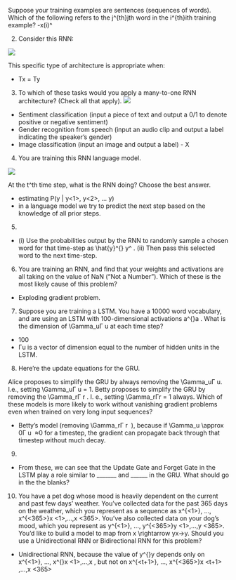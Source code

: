 Suppose your training examples are sentences (sequences of words). 
Which of the following refers to the j^{th}jth word in the i^{th}ith training example?
-x(i)^<j>

2) Consider this RNN:

![](https://d3c33hcgiwev3.cloudfront.net/imageAssetProxy.v1/WVhjoPCuEee5Rg5IFJ7l8g_a7b6030c6e5a53b431fee7aaabecd9bd_Screen-Shot-2018-01-03-at-5.48.26-PM.png?expiry=1531785600000&hmac=5n4vFV1y7_4h90YN-0D6Itvjj4TJVWfN-aj5PnlM34I)

This specific type of architecture is appropriate when:
- Tx = Ty

3) To which of these tasks would you apply a many-to-one RNN architecture? (Check all that apply).
![](https://d3c33hcgiwev3.cloudfront.net/imageAssetProxy.v1/K59CdPCvEee7LQrRPHr2wA_4549ad1b1b590371eb3502e158a02447_Screen-Shot-2018-01-03-at-5.54.27-PM.png?expiry=1531785600000&hmac=FQbAy1T5nOoO8XzHuOQ8P-JxVfujRYCU2ahbgP-YgyI)

- Sentiment classification (input a piece of text and output a 0/1 to denote positive or negative sentiment)
- Gender recognition from speech (input an audio clip and output a label indicating the speaker’s gender)
- Image classification (input an image and output a label) - X

4) You are training this RNN language model.

![](https://d3c33hcgiwev3.cloudfront.net/imageAssetProxy.v1/cxeeLPCvEee7YRLKCWJ4hg_bca1b05c70eece156b470abb2d0f0cad_Screen-Shot-2018-01-03-at-5.56.30-PM.png?expiry=1531785600000&hmac=Pn5XkPFSwYbg26OvSd8Id6M2V5A_sjG8KgA4_yhN1XE)

At the t^th time step, what is the RNN doing? Choose the best answer.
- estimating P(y<t> | y<1>, y<2>, ... y<t-1>)
- in a language model we try to predict the next step based on the knowledge of all prior steps.

5)
- (i) Use the probabilities output by the RNN to randomly sample a chosen word for that time-step as \hat{y}^{<t>} 
y^​<t> . (ii) Then pass this selected word to the next time-step.

6) You are training an RNN, and find that your weights and activations are all taking on the value of NaN (“Not a Number”). Which of these is the most likely cause of this problem?
- Exploding gradient problem.

7) Suppose you are training a LSTM. You have a 10000 word vocabulary, and are using an LSTM with 100-dimensional activations a^{<t>}a 
<t>. What is the dimension of \Gamma_uΓ u​	  at each time step?
- 100
- Γu​ is a vector of dimension equal to the number of hidden units in the LSTM.

8) Here’re the update equations for the GRU.

Alice proposes to simplify the GRU by always removing the \Gamma_uΓ u​	 . I.e., setting \Gamma_uΓ u​	  = 1. Betty proposes to simplify the GRU by removing the \Gamma_rΓ r​	 . I. e., setting \Gamma_rΓr​	  = 1 always. Which of these models is more likely to work without vanishing gradient problems even when trained on very long input sequences?

- Betty’s model (removing \Gamma_rΓ 
r
​	 ), because if \Gamma_u \approx 0Γ 
u
​	 ≈0 for a timestep, the gradient can propagate back through that timestep without much decay.

9)
- From these, we can see that the Update Gate and Forget Gate in the LSTM play a role similar to _______ and ______ in the GRU. What should go in the the blanks?

10) You have a pet dog whose mood is heavily dependent on the current and past few days’ weather. You’ve collected data for the past 365 days on the weather, which you represent as a sequence as x^{<1>}, …, x^{<365>}x 
<1>,…,x <365>. You’ve also collected data on your dog’s mood, which you represent as y^{<1>}, …, y^{<365>}y 
<1>,…,y <365>. You’d like to build a model to map from x \rightarrow yx→y. Should you use a Unidirectional RNN or Bidirectional RNN for this problem?
- Unidirectional RNN, because the value of y^{<t>}y <t> depends only on x^{<1>}, …, x^{<t>}x <1>,…,x <t> , but not on x^{<t+1>}, …, x^{<365>}x <t+1> ,…,x <365>
